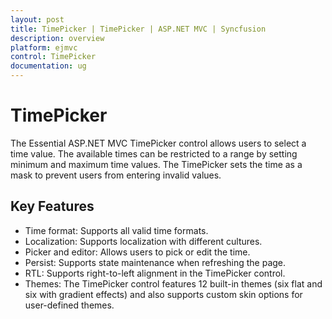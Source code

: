 ```yaml
---
layout: post
title: TimePicker | TimePicker | ASP.NET MVC | Syncfusion
description: overview
platform: ejmvc
control: TimePicker
documentation: ug
---
```


# TimePicker

The Essential ASP.NET MVC TimePicker control allows users to select a time value. The available times can be restricted to a range by setting minimum and maximum time values. The TimePicker sets the time as a mask to prevent users from entering invalid values. 

## Key Features

* Time format: Supports all valid time formats.
* Localization: Supports localization with different cultures.
* Picker and editor: Allows users to pick or edit the time.
* Persist: Supports state maintenance when refreshing the page.
* RTL: Supports right-to-left alignment in the TimePicker control.
* Themes: The TimePicker control features 12 built-in themes (six flat and six with gradient effects) and also supports custom skin options for user-defined themes.



